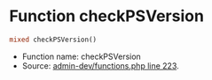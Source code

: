Function checkPSVersion
===========================





```php
mixed checkPSVersion()
```

* Function name: checkPSVersion
* Source: [admin-dev/functions.php line 223](https://github.com/PrestaShop/PrestaShop/blob/1.6.0.14/admin-dev/functions.php#L223).

